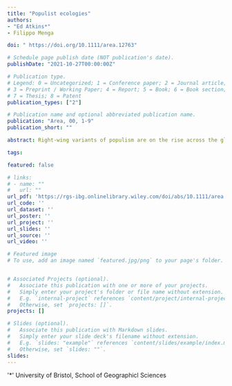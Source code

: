 ```yaml
---
title: "Populist ecologies"
authors:
- "Ed Atkins*"
- Filippo Menga

doi: " https://doi.org/10.1111/area.12763"

# Schedule page publish date (NOT publication's date).
publishDate: "2021-10-27T00:00:00Z"

# Publication type.
# Legend: 0 = Uncategorized; 1 = Conference paper; 2 = Journal article;
# 3 = Preprint / Working Paper; 4 = Report; 5 = Book; 6 = Book section;
# 7 = Thesis; 8 = Patent
publication_types: ["2"]

# Publication name and optional abbreviated publication name.
publication: "Area, 00, 1-9"
publication_short: ""

abstract: Right-wing variants of populism are on the rise across the globe, creating new patterns of interaction between society and the environment. These new socio-ecological relationships – dubbed “populist ecologies” – are not homogenous and, instead, can vary from country to country and populist to populist. In this paper, we adopt two illustrative case studies to outline two particular right-wing populist ecologies. First, we turn to the government of Jair Bolsonaro in Brazil (2019 onwards) and detail the ways in which Bolsonaro's anti-science agenda is evident in his response to patterns of deforestation and the “burning of the Amazon” in 2019. Second, we explore the politics of Matteo Salvini in Italy, highlighting how, in this form of right-wing populism, the environment has become a container for wider political ambitions. In doing so, this work highlights the complexity of the relationship between contemporary right-wing populism and the environment – and the ways in which populist ecologies may act to conceal the more-nefarious elements of the populist moment. This paper details how right-wing variants of populism create new socio-ecological patterns of interaction. Drawing on case studies of Jair Bolsonaro in Brazil and Matteo Salvini in Italy, we advance a conceptualisation of “populist ecologies” to explore and make sense of how ecology is represented within far-right populist projects. In doing so, we highlight an important complexity in which populist ecologies may function to conceal broader, more nefarious elements of far-right populist projects.

tags:

featured: false

# links:
# - name: ""
#   url: ""
url_pdf: 'https://rgs-ibg.onlinelibrary.wiley.com/doi/abs/10.1111/area.12763'
url_code: ''
url_dataset: ''
url_poster: ''
url_project: ''
url_slides: ''
url_source: ''
url_video: ''

# Featured image
# To use, add an image named `featured.jpg/png` to your page's folder. 


# Associated Projects (optional).
#   Associate this publication with one or more of your projects.
#   Simply enter your project's folder or file name without extension.
#   E.g. `internal-project` references `content/project/internal-project/index.md`.
#   Otherwise, set `projects: []`.
projects: []

# Slides (optional).
#   Associate this publication with Markdown slides.
#   Simply enter your slide deck's filename without extension.
#   E.g. `slides: "example"` references `content/slides/example/index.md`.
#   Otherwise, set `slides: ""`.
slides:
---
```


'*' University of Bristol, School of Geographicl Sciences